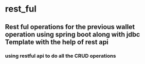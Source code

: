 # rest_ful
<h2>Rest ful operations for the previous wallet operation using spring boot along with jdbc Template with the help of rest api</h2>
<h3> using restful api to do all the CRUD operations</h3>
